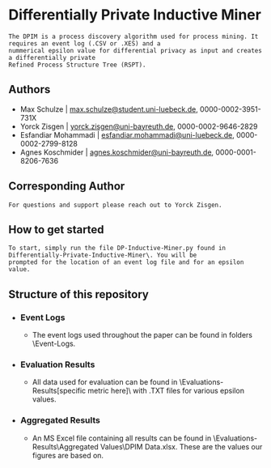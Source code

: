 # Differentially Private Inductive Miner
    The DPIM is a process discovery algorithm used for process mining. It requires an event log (.CSV or .XES) and a
    nummerical epsilon value for differential privacy as input and creates a differentially private
    Refined Process Structure Tree (RSPT).


## Authors
- Max Schulze | max.schulze@student.uni-luebeck.de, 0000-0002-3951-731X
- Yorck Zisgen | yorck.zisgen@uni-bayreuth.de, 0000-0002-9646-2829
- Esfandiar Mohammadi | esfandiar.mohammadi@uni-luebeck.de, 0000-0002-2799-8128
- Agnes Koschmider | agnes.koschmider@uni-bayreuth.de, 0000-0001-8206-7636


## Corresponding Author
    For questions and support please reach out to Yorck Zisgen.


## How to get started
    To start, simply run the file DP-Inductive-Miner.py found in Differentially-Private-Inductive-Miner\. You will be
    prompted for the location of an event log file and for an epsilon value.


## Structure of this repository
- ### Event Logs
  - The event logs used throughout the paper can be found in folders \Event-Logs\.
- ### Evaluation Results
  - All data used for evaluation can be found in \Evaluations-Results\[specific metric here]\ with .TXT files for
    various epsilon values.
- ### Aggregated Results
  - An MS Excel file containing all results can be found in \Evaluations-Results\Aggregated Values\DPIM Data.xlsx.
    These are the values our figures are based on.
  